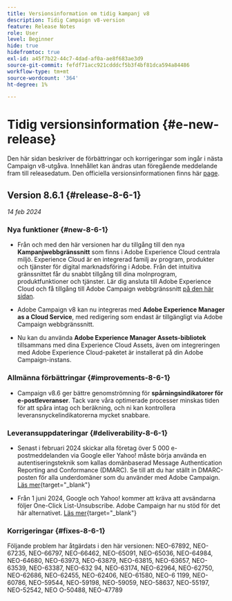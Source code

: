 ```yaml
---
title: Versionsinformation om tidig kampanj v8
description: Tidig Campaign v8-version
feature: Release Notes
role: User
level: Beginner
hide: true
hidefromtoc: true
exl-id: a45f7b22-44c7-4dad-af0a-ae8f683ae3d9
source-git-commit: fefdf71acc921cdddcf5b3f4bf81dca594a84486
workflow-type: tm+mt
source-wordcount: '364'
ht-degree: 1%

---
```


# Tidig versionsinformation {#e-new-release}

Den här sidan beskriver de förbättringar och korrigeringar som ingår i nästa Campaign v8-utgåva. Innehållet kan ändras utan föregående meddelande fram till releasedatum. Den officiella versionsinformationen finns här [page](../start/release-notes.md).

## Version 8.6.1 {#release-8-6-1}

_14 feb 2024_


### Nya funktioner {#new-8-6-1}

* Från och med den här versionen har du tillgång till den nya **Kampanjwebbgränssnitt** som finns i Adobe Experience Cloud centrala miljö. Experience Cloud är en integrerad familj av program, produkter och tjänster för digital marknadsföring i Adobe. Från det intuitiva gränssnittet får du snabbt tillgång till dina molnprogram, produktfunktioner och tjänster. Lär dig ansluta till Adobe Experience Cloud och få tillgång till Adobe Campaign webbgränssnitt [på den här sidan](campaign-ui.md#ac-web-ui).


* Adobe Campaign v8 kan nu integreras med **Adobe Experience Manager as a Cloud Service**, med redigering som endast är tillgängligt via Adobe Campaign webbgränssnitt.

* Nu kan du använda **Adobe Experience Manager Assets-bibliotek** tillsammans med dina Experience Cloud Assets, även om integreringen med Adobe Experience Cloud-paketet är installerat på din Adobe Campaign-instans.


### Allmänna förbättringar {#improvements-8-6-1}

* Campaign v8.6 ger bättre genomströmning för **spårningsindikatorer för e-postleveranser**. Tack vare våra optimerade processer minskas tiden för att spåra intag och beräkning, och ni kan kontrollera leveransnyckelindikatorerna mycket snabbare.


### Leveransuppdateringar {#deliverability-8-6-1}

* Senast i februari 2024 skickar alla företag över 5 000 e-postmeddelanden via Google eller Yahoo! måste börja använda en autentiseringsteknik som kallas domänbaserad Message Authentication Reporting and Conformance (DMARC). Se till att du har ställt in DMARC-posten för alla underdomäner som du använder med Adobe Campaign. [Läs mer](https://experienceleague.adobe.com/docs/deliverability-learn/deliverability-best-practice-guide/additional-resources/technotes/implement-dmarc.html?lang=sv){target="_blank"}

* Från 1 juni 2024, Google och Yahoo! kommer att kräva att avsändarna följer One-Click List-Unsubscribe. Adobe Campaign har nu stöd för det här alternativet. [Läs mer](https://experienceleague.adobe.com/docs/deliverability-learn/deliverability-best-practice-guide/additional-resources/campaign/acc-technical-recommendations.html#one-click-list-unsubscribe){target="_blank"}


### Korrigeringar {#fixes-8-6-1}

Följande problem har åtgärdats i den här versionen: NEO-67892, NEO-67235, NEO-66797, NEO-66462, NEO-65091, NEO-65036, NEO-64984, NEO-64680, NEO-63973, NEO-63879, NEO-63815, NEO-63657, NEO-63539, NEO-63387, NEO-632 94, NEO-63174, NEO-62964, NEO-62750, NEO-62686, NEO-62455, NEO-62406, NEO-61580, NEO-6 1199, NEO-60786, NEO-59544, NEO-59198, NEO-59059, NEO-58637, NEO-55197, NEO-52542, NEO O-50488, NEO-47789